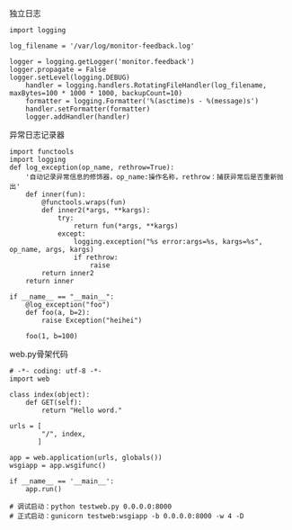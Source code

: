 独立日志

    import logging                                                                 

    log_filename = '/var/log/monitor-feedback.log'                                 

    logger = logging.getLogger('monitor.feedback')                                    
    logger.propagate = False                                                          
    logger.setLevel(logging.DEBUG)                                                    
        handler = logging.handlers.RotatingFileHandler(log_filename, maxBytes=100 * 1000 * 1000, backupCount=10)
        formatter = logging.Formatter('%(asctime)s - %(message)s')                        
        handler.setFormatter(formatter)                                                   
        logger.addHandler(handler)

异常日志记录器

    import functools
    import logging
    def log_exception(op_name, rethrow=True):
        '自动记录异常信息的修饰器，op_name:操作名称，rethrow：捕获异常后是否重新抛出'
        def inner(fun):
            @functools.wraps(fun)
            def inner2(*args, **kargs):
                try:
                    return fun(*args, **kargs)
                except:
                    logging.exception("%s error:args=%s, kargs=%s", op_name, args, kargs)
                    if rethrow:
                        raise
            return inner2
        return inner
                                                                                      
    if __name__ == "__main__":
        @log_exception("foo")
        def foo(a, b=2):
            raise Exception("heihei")
                                                                                      
        foo(1, b=100)

web.py骨架代码

    # -*- coding: utf-8 -*-
    import web

    class index(object):
        def GET(self):
            return "Hello word."

    urls = [ 
            "/", index,
           ]

    app = web.application(urls, globals())
    wsgiapp = app.wsgifunc()

    if __name__ == '__main__':
        app.run()
    
    # 调试启动：python testweb.py 0.0.0.0:8000
    # 正式启动：gunicorn testweb:wsgiapp -b 0.0.0.0:8000 -w 4 -D
